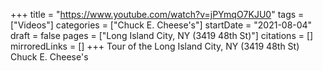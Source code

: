 +++
title = "https://www.youtube.com/watch?v=jPYmqO7KJU0"
tags = ["Videos"]
categories = ["Chuck E. Cheese's"]
startDate = "2021-08-04"
draft = false
pages = ["Long Island City, NY (3419 48th St)"]
citations = []
mirroredLinks = []
+++
Tour of the Long Island City, NY (3419 48th St) Chuck E. Cheese's
